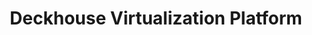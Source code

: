 ---
title: "Deckhouse Virtualization Platform"
permalink: en/virtualization-platform/documentation/user/dhctl.html
---